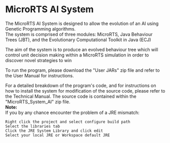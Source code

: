 # MicroRTS AI System
The MicroRTS AI System is designed to allow the evolution of an AI using Genetic Programming algorithms.<br /> 
The system is comprised of three modules: MicroRTS, Java Behaviour Trees (JBT), and the Evolutionary Computational Toolkit in Java (ECJ)<br />

The aim of the system is to produce an evolved behaviour tree which will control unit decision making within a MicroRTS simulation in order to discover novel strategies to win<br />

To run the program, please download the "User JARs" zip file and refer to the User Manual for instructions.<br />

For a detailed breakdown of the program's code, and for instructions on how to install the system for modification of the source code, please refer to the Technical Manual. The source code is contained within the "MicroRTS_System_AI" zip file.<br />
<b>Note:</b><br />
If you by any chance encounter the problem of a JRE mismatch:<br />

    Right click the project and select configure build path
    Select the libraries tab
    Click the JRE System Library and click edit
    Select your local JRE or Workspace default JRE
